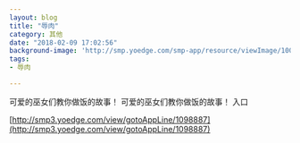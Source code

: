 ```yaml
---
layout: blog
title: "辱肉"
category: 其他
date: "2018-02-09 17:02:56"
background-image: 'http://smp.yoedge.com/smp-app/resource/viewImage/1001912appline.png'
tags:
- 辱肉

---
```

可爱的巫女们教你做饭的故事！
可爱的巫女们教你做饭的故事！
入口

[http://smp3.yoedge.com/view/gotoAppLine/1098887](http://smp3.yoedge.com/view/gotoAppLine/1098887)

        
